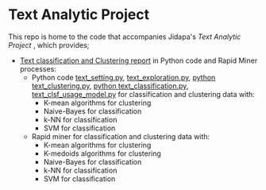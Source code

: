 # Text Analytic Project

This repo is home to the code that accompanies Jidapa's *Text Analytic Project* , which provides; 
- [Text classification and Clustering report](https://drive.google.com/file/d/1hwf-yAWtEjgi-CYBG3U80RKYMJwHa6mS/view?usp=sharing) in Python code and Rapid Miner processes:
  - Python code
    [text_setting.py](https://github.com/JPP-J/text_analytic_project/blob/2bc92d866720a575b57dc6963f59dd20ed731fd1/text_setting.py),
    [text_exploration.py](https://github.com/JPP-J/text_analytic_project/blob/2bc92d866720a575b57dc6963f59dd20ed731fd1/text_exploration.py),
    [python text_clustering.py](https://github.com/JPP-J/text_analytic_project/blob/2bc92d866720a575b57dc6963f59dd20ed731fd1/text_clustering.py),
    [python text_classification.py](https://github.com/JPP-J/text_analytic_project/blob/2bc92d866720a575b57dc6963f59dd20ed731fd1/text_classification.py),
    [text_clsf_usage_model.py](https://github.com/JPP-J/text_analytic_project/blob/2bc92d866720a575b57dc6963f59dd20ed731fd1/text_clsf_usage_model.py)
    for classification and clustering data with:
    - K-mean algorithms for clustering
    - Naive-Bayes for classification 
    - k-NN for classification
    - SVM for classification
  - Rapid miner for classification and clustering data with:
    - K-mean algorithms for clustering
    - K-medoids algorithms for clustering
    - Naive-Bayes for classification 
    - k-NN for classification
    - SVM for classification


